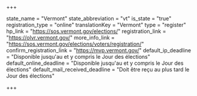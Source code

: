 +++

state_name = "Vermont"
state_abbreviation = "vt"
is_state = "true"
registration_type = "online"
translationKey = "Vermont"
type = "register"
hp_link = "https://sos.vermont.gov/elections/"
registration_link = "https://olvr.vermont.gov/"
more_info_link = "https://sos.vermont.gov/elections/voters/registration/"
confirm_registration_link = "https://mvp.vermont.gov/"
default_ip_deadline = "Disponible jusqu'au et y compris le Jour des élections"
default_online_deadline = "Disponible jusqu'au et y compris le Jour des élections"
default_mail_received_deadline = "Doit être reçu au plus tard le Jour des élections"

+++